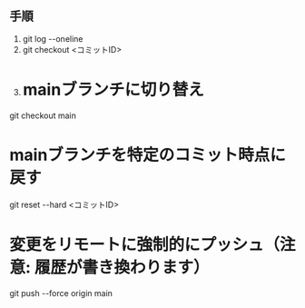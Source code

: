 ## 手順
1. git log --oneline
2. git checkout <コミットID>
3. # mainブランチに切り替え
git checkout main

# mainブランチを特定のコミット時点に戻す
git reset --hard <コミットID>

# 変更をリモートに強制的にプッシュ（注意: 履歴が書き換わります）
git push --force origin main

